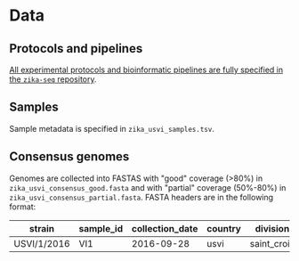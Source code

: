 # Data

## Protocols and pipelines

[All experimental protocols and bioinformatic pipelines are fully specified in the `zika-seq` repository](https://github.com/blab/zika-seq/).

## Samples

Sample metadata is specified in `zika_usvi_samples.tsv`.

## Consensus genomes

Genomes are collected into FASTAS with "good" coverage (>80%) in `zika_usvi_consensus_good.fasta` and with "partial" coverage (50%-80%) in `zika_usvi_consensus_partial.fasta`. FASTA headers are in the following format:

strain      | sample_id | collection_date | country | division    | location
----------- | --------- | --------------- | ------- | ----------- | --------
USVI/1/2016 | VI1       | 2016-09-28      | usvi    | saint_croix | saint_croix
